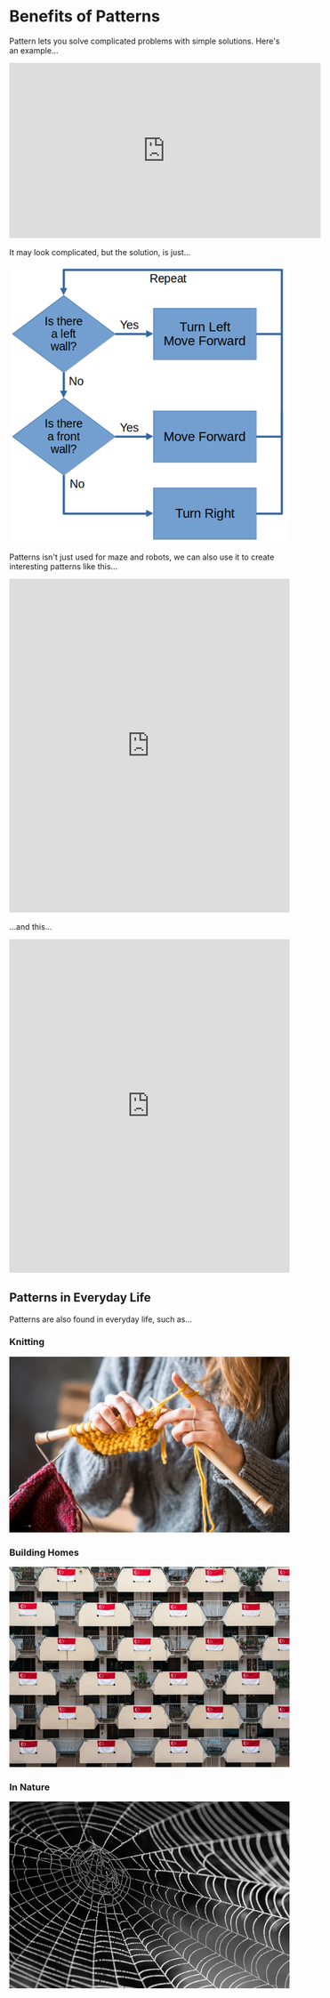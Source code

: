# Benefits of Patterns

Pattern lets you solve complicated problems with simple solutions.
Here's an example...

<iframe width="560" height="315" src="https://www.youtube.com/embed/1IJO9EYzUwQ" title="YouTube video player" frameborder="0" allow="accelerometer; autoplay; clipboard-write; encrypted-media; gyroscope; picture-in-picture; web-share" allowfullscreen></iframe>

It may look complicated, but the solution, is just...

![](images/mazeAlgorithm.webp)

Patterns isn't just used for maze and robots, we can also use it to create interesting patterns like this...

<iframe src="https://trinket.io/embed/python/dee630d077?outputOnly=true&runOption=run" width="100%" height="600" frameborder="0" marginwidth="0" marginheight="0" allowfullscreen></iframe>

...and this...

<iframe src="https://trinket.io/embed/python/2498e9a200?outputOnly=true&runOption=run" width="100%" height="600" frameborder="0" marginwidth="0" marginheight="0" allowfullscreen></iframe>

## Patterns in Everyday Life

Patterns are also found in everyday life, such as...

### Knitting

![](images/knitting.webp)

### Building Homes

![](images/hdb.webp)

### In Nature

![](images/spiderWeb.webp)